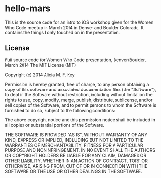 hello-mars
==========
This is the source code for an intro to iOS workshop given for the Women Who Code meetup in March 2014 in Denver and Boulder Colorado. It contains the things I only touched on in the presentation.

## License

Full source code for Women Who Code presentation, Denver/Boulder, March 2014
The MIT License (MIT)

Copyright (c) 2014 Alicia M. F. Key

Permission is hereby granted, free of charge, to any person obtaining a copy of
this software and associated documentation files (the "Software"), to deal in
the Software without restriction, including without limitation the rights to
use, copy, modify, merge, publish, distribute, sublicense, and/or sell copies of
the Software, and to permit persons to whom the Software is furnished to do so,
subject to the following conditions:

The above copyright notice and this permission notice shall be included in all
copies or substantial portions of the Software.

THE SOFTWARE IS PROVIDED "AS IS", WITHOUT WARRANTY OF ANY KIND, EXPRESS OR
IMPLIED, INCLUDING BUT NOT LIMITED TO THE WARRANTIES OF MERCHANTABILITY, FITNESS
FOR A PARTICULAR PURPOSE AND NONINFRINGEMENT. IN NO EVENT SHALL THE AUTHORS OR
COPYRIGHT HOLDERS BE LIABLE FOR ANY CLAIM, DAMAGES OR OTHER LIABILITY, WHETHER
IN AN ACTION OF CONTRACT, TORT OR OTHERWISE, ARISING FROM, OUT OF OR IN
CONNECTION WITH THE SOFTWARE OR THE USE OR OTHER DEALINGS IN THE SOFTWARE.
